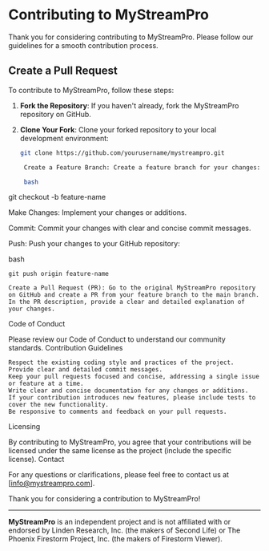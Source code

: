 # Contributing to MyStreamPro

Thank you for considering contributing to MyStreamPro. Please follow our guidelines for a smooth contribution process.

## Create a Pull Request

To contribute to MyStreamPro, follow these steps:

1. **Fork the Repository**: If you haven't already, fork the MyStreamPro repository on GitHub.

2. **Clone Your Fork**: Clone your forked repository to your local development environment:

   ```bash
   git clone https://github.com/yourusername/mystreampro.git

    Create a Feature Branch: Create a feature branch for your changes:

    bash

git checkout -b feature-name

Make Changes: Implement your changes or additions.

Commit: Commit your changes with clear and concise commit messages.

Push: Push your changes to your GitHub repository:

bash

    git push origin feature-name

    Create a Pull Request (PR): Go to the original MyStreamPro repository on GitHub and create a PR from your feature branch to the main branch. In the PR description, provide a clear and detailed explanation of your changes.

Code of Conduct

Please review our Code of Conduct to understand our community standards.
Contribution Guidelines

    Respect the existing coding style and practices of the project.
    Provide clear and detailed commit messages.
    Keep your pull requests focused and concise, addressing a single issue or feature at a time.
    Write clear and concise documentation for any changes or additions.
    If your contribution introduces new features, please include tests to cover the new functionality.
    Be responsive to comments and feedback on your pull requests.

Licensing

By contributing to MyStreamPro, you agree that your contributions will be licensed under the same license as the project (include the specific license).
Contact

For any questions or clarifications, please feel free to contact us at [info@mystreampro.com].

Thank you for considering a contribution to MyStreamPro!

---

**MyStreamPro** is an independent project and is not affiliated with or endorsed by Linden Research, Inc. (the makers of Second Life) or The Phoenix Firestorm Project, Inc. (the makers of Firestorm Viewer).

